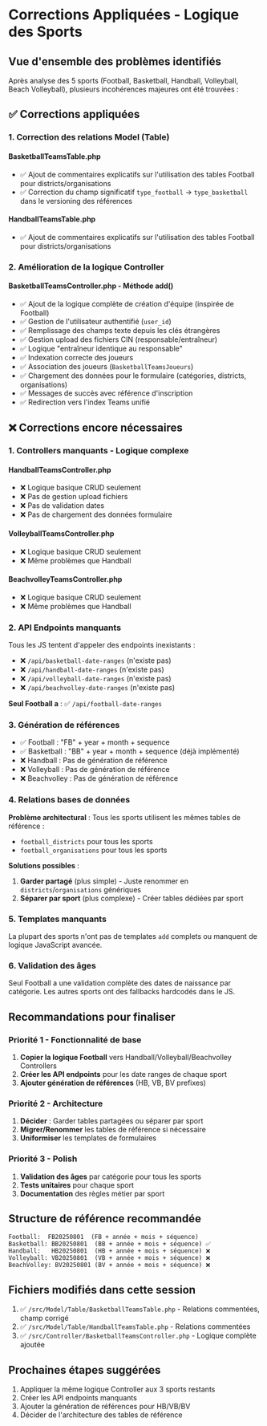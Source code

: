 # Corrections Appliquées - Logique des Sports

## Vue d'ensemble des problèmes identifiés

Après analyse des 5 sports (Football, Basketball, Handball, Volleyball, Beach Volleyball), plusieurs incohérences majeures ont été trouvées :

## ✅ Corrections appliquées

### 1. **Correction des relations Model (Table)**

#### BasketballTeamsTable.php
- ✅ Ajout de commentaires explicatifs sur l'utilisation des tables Football pour districts/organisations
- ✅ Correction du champ significatif `type_football` → `type_basketball` dans le versioning des références

#### HandballTeamsTable.php
- ✅ Ajout de commentaires explicatifs sur l'utilisation des tables Football pour districts/organisations

### 2. **Amélioration de la logique Controller**

#### BasketballTeamsController.php - Méthode add()
- ✅ Ajout de la logique complète de création d'équipe (inspirée de Football)
- ✅ Gestion de l'utilisateur authentifié (`user_id`)
- ✅ Remplissage des champs texte depuis les clés étrangères
- ✅ Gestion upload des fichiers CIN (responsable/entraîneur)
- ✅ Logique "entraîneur identique au responsable"
- ✅ Indexation correcte des joueurs
- ✅ Association des joueurs (`BasketballTeamsJoueurs`)
- ✅ Chargement des données pour le formulaire (catégories, districts, organisations)
- ✅ Messages de succès avec référence d'inscription
- ✅ Redirection vers l'index Teams unifié

## ❌ Corrections encore nécessaires

### 1. **Controllers manquants - Logique complexe**

#### HandballTeamsController.php
- ❌ Logique basique CRUD seulement
- ❌ Pas de gestion upload fichiers
- ❌ Pas de validation dates
- ❌ Pas de chargement des données formulaire

#### VolleyballTeamsController.php
- ❌ Logique basique CRUD seulement
- ❌ Même problèmes que Handball

#### BeachvolleyTeamsController.php  
- ❌ Logique basique CRUD seulement
- ❌ Même problèmes que Handball

### 2. **API Endpoints manquants**

Tous les JS tentent d'appeler des endpoints inexistants :
- ❌ `/api/basketball-date-ranges` (n'existe pas)
- ❌ `/api/handball-date-ranges` (n'existe pas) 
- ❌ `/api/volleyball-date-ranges` (n'existe pas)
- ❌ `/api/beachvolley-date-ranges` (n'existe pas)

**Seul Football a** : ✅ `/api/football-date-ranges`

### 3. **Génération de références**

- ✅ Football : "FB" + year + month + sequence
- ✅ Basketball : "BB" + year + month + sequence (déjà implémenté)
- ❌ Handball : Pas de génération de référence
- ❌ Volleyball : Pas de génération de référence  
- ❌ Beachvolley : Pas de génération de référence

### 4. **Relations bases de données**

**Problème architectural** : Tous les sports utilisent les mêmes tables de référence :
- `football_districts` pour tous les sports
- `football_organisations` pour tous les sports

**Solutions possibles** :
1. **Garder partagé** (plus simple) - Juste renommer en `districts`/`organisations` génériques
2. **Séparer par sport** (plus complexe) - Créer tables dédiées par sport

### 5. **Templates manquants**

La plupart des sports n'ont pas de templates `add` complets ou manquent de logique JavaScript avancée.

### 6. **Validation des âges**

Seul Football a une validation complète des dates de naissance par catégorie. Les autres sports ont des fallbacks hardcodés dans le JS.

## Recommandations pour finaliser

### Priorité 1 - Fonctionnalité de base
1. **Copier la logique Football** vers Handball/Volleyball/Beachvolley Controllers
2. **Créer les API endpoints** pour les date ranges de chaque sport
3. **Ajouter génération de références** (HB, VB, BV prefixes)

### Priorité 2 - Architecture
1. **Décider** : Garder tables partagées ou séparer par sport
2. **Migrer/Renommer** les tables de référence si nécessaire
3. **Uniformiser** les templates de formulaires

### Priorité 3 - Polish
1. **Validation des âges** par catégorie pour tous les sports
2. **Tests unitaires** pour chaque sport
3. **Documentation** des règles métier par sport

## Structure de référence recommandée

```
Football:  FB20250801  (FB + année + mois + séquence)
Basketball: BB20250801  (BB + année + mois + séquence) ✅
Handball:   HB20250801  (HB + année + mois + séquence) ❌
Volleyball: VB20250801  (VB + année + mois + séquence) ❌
BeachVolley: BV20250801 (BV + année + mois + séquence) ❌
```

## Fichiers modifiés dans cette session

1. ✅ `/src/Model/Table/BasketballTeamsTable.php` - Relations commentées, champ corrigé
2. ✅ `/src/Model/Table/HandballTeamsTable.php` - Relations commentées  
3. ✅ `/src/Controller/BasketballTeamsController.php` - Logique complète ajoutée

## Prochaines étapes suggérées

1. Appliquer la même logique Controller aux 3 sports restants
2. Créer les API endpoints manquants
3. Ajouter la génération de références pour HB/VB/BV
4. Décider de l'architecture des tables de référence